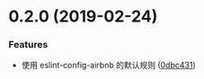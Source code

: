 # 0.2.0 (2019-02-24)


### Features

* 使用 eslint-config-airbnb 的默认规则 ([0dbc431](https://github.com/bigbigbo/eslint-config-bigbigbo/commit/0dbc431))



